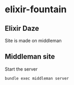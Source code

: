 # elixir-fountain

## Elixir Daze

Site is made on middleman

## Middleman site

Start the server

```bundle exec middleman server```
